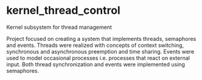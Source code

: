 # kernel_thread_control
Kernel subsystem for thread management

Project focused on creating a system that implements threads, semaphores and events. 
Threads were realized with concepts of context switching, synchronous and asynchronous preemption and time sharing. 
Events were used to model occasional processes i.e. processes that react on external input. 
Both thread synchronization and events were implemented using semaphores.
